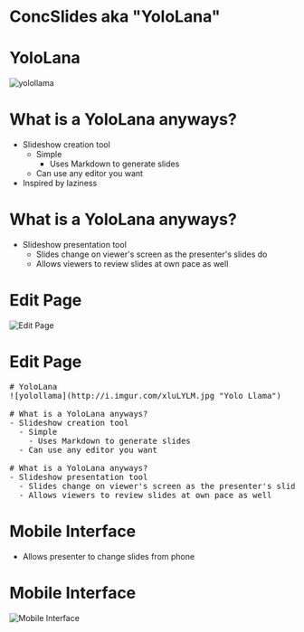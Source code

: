 # ConcSlides aka "YoloLana"
# YoloLana
![yolollama](http://i.imgur.com/xluLYLM.jpg "Yolo Llama")

# What is a YoloLana anyways?
- Slideshow creation tool
  - Simple
    - Uses Markdown to generate slides
  - Can use any editor you want
- Inspired by laziness

# What is a YoloLana anyways?
- Slideshow presentation tool
  - Slides change on viewer's screen as the presenter's slides do
  - Allows viewers to review slides at own pace as well

# Edit Page
![Edit Page](http://i.imgur.com/buzIwRN.png)

# Edit Page
<pre>
# YoloLana
![yolollama](http://i.imgur.com/xluLYLM.jpg "Yolo Llama")

# What is a YoloLana anyways?
- Slideshow creation tool
  - Simple
    - Uses Markdown to generate slides
  - Can use any editor you want

# What is a YoloLana anyways?
- Slideshow presentation tool
  - Slides change on viewer's screen as the presenter's slides do
  - Allows viewers to review slides at own pace as well
</pre>

# Mobile Interface
- Allows presenter to change slides from phone

# Mobile Interface
![Mobile Interface](https://dl.dropbox.com/u/2091349/pictures/mobile.png)
